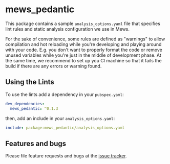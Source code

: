 # mews_pedantic

This package contains a sample `analysis_options.yaml` file that specifies lint rules and static analysis configuration we use in Mews.

For the sake of convenience, some rules are defined as "warnings" to allow compilation and hot reloading while you're developing and playing around with your code. E.g. you don't want to properly format the code or remove unused variables while you're just in the middle of development phase. At the same time, we recommend to set up you CI machine so that it fails the build if there are any errors or warning found.

## Using the Lints

To use the lints add a dependency in your `pubspec.yaml`:

```yaml
dev_dependencies:
  mews_pedantic: ^0.1.3
```

then, add an include in your `analysis_options.yaml`:

```yaml
include: package:mews_pedantic/analysis_options.yaml
```

## Features and bugs

Please file feature requests and bugs at the [issue tracker][tracker].

[tracker]: https://github.com/MewsSystems/mews-flutter/issues
